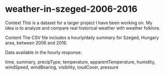 # weather-in-szeged-2006-2016

Context
This is a dataset for a larger project I have been working on. My idea is to analyze and compare real historical weather with weather folklore.

Content
The CSV file includes a hourly/daily summary for Szeged, Hungary area, between 2006 and 2016.

Data available in the hourly response:

time, summary, precipType, temperature, apparentTemperature, humidity, windSpeed, windBearing, visibility, loudCover, pressure
